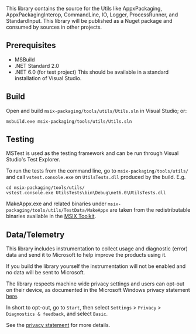 This library contains the source for the Utils like AppxPackaging, AppxPackagingInterop,
CommandLine, IO, Logger, ProcessRunner, and StandardInput. This library will be
published as a Nuget package and consumed by sources in other projects.

## Prerequisites

* MSBuild
* .NET Standard 2.0
* .NET 6.0 (for test project)
This should be available in a standard installation of Visual Studio.

## Build

Open and build `msix-packaging/tools/utils/Utils.sln` in Visual Studio; or:
```
msbuild.exe msix-packaging/tools/utils/Utils.sln
```

## Testing

MSTest is used as the testing framework and can be run through Visual Studio's Test Explorer.

To run the tests from the command line, go to `msix-packaging/tools/utils/` and call `vstest.console.exe` on `UtilsTests.dll` produced by the build. E.g.
```
cd msix-packaging/tools/utils/
vstest.console.exe UtilsTests\bin\Debug\net6.0\UtilsTests.dll
```

MakeAppx.exe and related binaries under `msix-packaging/tools/utils/TestData/MakeAppx` are taken from the redistributable binaries available in the [MSIX Toolkit](https://github.com/microsoft/msix-toolkit).

## Data/Telemetry

This library includes instrumentation to collect usage and diagnostic (error) data and send it to Microsoft to help improve the products using it.

If you build the library yourself the instrumentation will not be enabled and no data will be sent to Microsoft.

The library respects machine wide privacy settings and users can opt-out on their device, as documented in the Microsoft Windows privacy statement [here](https://support.microsoft.com/en-us/help/4468236/diagnostics-feedback-and-privacy-in-windows-10-microsoft-privacy).

In short to opt-out, go to `Start`, then select `Settings` > `Privacy` > `Diagnostics & feedback`, and select `Basic`.

See the [privacy statement](PRIVACY.md) for more details.